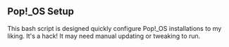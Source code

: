 Pop!_OS Setup
---

This bash script is designed quickly configure Pop!_OS installations to my
liking. It's a hack! It may need manual updating or tweaking to run.
